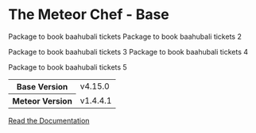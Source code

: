 # The Meteor Chef - Base
Package to book baahubali tickets
Package to book baahubali tickets 2

Package to book baahubali tickets 3
Package to book baahubali tickets 4

Package to book baahubali tickets 5


<table>
  <tbody>
    <tr>
      <th>Base Version</th>
      <td>v4.15.0</td>
    </tr>
    <tr>
      <th>Meteor Version</th>
      <td>v1.4.4.1</td>
    </tr>
  </tbody>
</table>

[Read the Documentation](http://themeteorchef.com/base)
